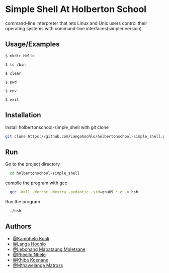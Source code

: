 
# Simple Shell At Holberton School

command-line interpreter that lets Linux and Unix users control their operating systems with command-line interfaces(simpler version)


## Usage/Examples

```
$ mkdir Hello
```
```
$ ls /bin
```

```
$ clear
```
```
$ pwd
```
```
$ env
```
```
$ exit
```

## Installation

Install holbertonschool-simple_shell with git clone

```bash
git clone https://github.com/Langahoohlo/holbertonschool-simple_shell.git
```


## Run

Go to the project directory

```bash
  cd holbertonschool-simple_shell
```

compile the program with gcc

```bash
  gcc -Wall -Werror -Wextra -pedantic -std=gnu89 *.c -o hsh
```
Run the program

```bash
  ./hsh
```


## Authors

- [@Kamohelo Koali](https://github.com/KamoheloKoali)
- [@Langa Hoohlo](https://github.com/Langahoohlo)
- [@Lebohang Mabataung Moletsane](https://github.com/Lebohang1983)
- [@Pheello Ntlele](https://github.com/Ntlele)
- [@Khiba Koenane](https://github.com/khiba-k)
- [@Mthawelanga Matross](https://github.com/Matross-20)




